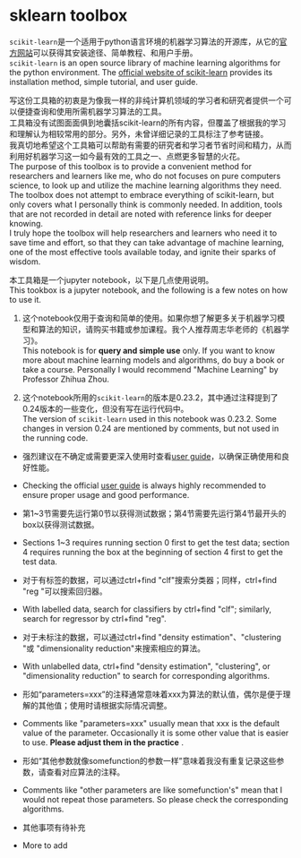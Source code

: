 # sklearn toolbox

`scikit-learn`是一个适用于python语言环境的机器学习算法的开源库，从它的[官方网站](https://scikit-learn.org/stable)可以获得其安装途径、简单教程、和用户手册。\
`scikit-learn` is an open source library of machine learning algorithms for the python environment. The [official website of scikit-learn](https://scikit-learn.org/stable) provides its installation method, simple tutorial, and user guide.

写这份工具箱的初衷是为像我一样的非纯计算机领域的学习者和研究者提供一个可以便捷查询和使用所需机器学习算法的工具。\
工具箱没有试图面面俱到地囊括scikit-learn的所有内容，但覆盖了根据我的学习和理解认为相较常用的部分。另外，未曾详细记录的工具标注了参考链接。\
我真切地希望这个工具箱可以帮助有需要的研究者和学习者节省时间和精力，从而利用好机器学习这一如今最有效的工具之一、点燃更多智慧的火花。\
The purpose of this toolbox is to provide a convenient  method for researchers and learners like me, who do not focuses on pure computers science, to look up and utilize the machine learning algorithms they need.\
The toolbox does not attempt to embrace everything of scikit-learn, but only covers what I personally think is commonly needed. In addition, tools that are not recorded in detail are noted with reference links for deeper knowing.\
I truly hope the toolbox will help researchers and learners who need it to save time and effort, so that they can take advantage of machine learning, one of the most effective tools available today, and ignite their sparks of wisdom.

本工具箱是一个jupyter notebook，以下是几点使用说明。\
This tookbox is a jupyter notebook, and the following is a few notes on how to use it.

1. 这个notebook仅用于查询和简单的使用。如果你想了解更多关于机器学习模型和算法的知识，请购买书籍或参加课程。我个人推荐周志华老师的《机器学习》。\
This notebook is for __query and simple use__ only. If you want to know more about machine learning models and algorithms, do buy a book or take a course. Personally I would recommend "Machine Learning" by Professor Zhihua Zhou.

2. 这个notebook所用的`scikit-learn`的版本是0.23.2，其中通过注释提到了0.24版本的一些变化，但没有写在运行代码中。\
The version of `scikit-learn` used in this notebook was 0.23.2. Some changes in version 0.24 are mentioned by comments, but not used in the running code.

- 强烈建议在不确定或需要更深入使用时查看[user guide](https://scikit-learn.org/stable/user_guide.html#user-guide)，以确保正确使用和良好性能。
- Checking the official [user guide](https://scikit-learn.org/stable/user_guide.html#user-guide) is always highly recommended to ensure proper usage and good performance. 

- 第1~3节需要先运行第0节以获得测试数据；第4节需要先运行第4节最开头的box以获得测试数据。
- Sections 1~3 requires running section 0 first to get the test data; section 4 requires running the box at the beginning of section 4 first to get the test data.

- 对于有标签的数据，可以通过ctrl+find "clf"搜索分类器；同样，ctrl+find "reg "可以搜索回归器。
- With labelled data, search for classifiers by ctrl+find "clf"; similarly, search for regressor by ctrl+find "reg".

- 对于未标注的数据，可以通过ctrl+find "density estimation"、"clustering "或 "dimensionality reduction"来搜索相应的算法。
- With unlabelled data, ctrl+find "density estimation", "clustering", or "dimensionality reduction" to search for corresponding algorithms.

- 形如“parameters=xxx”的注释通常意味着xxx为算法的默认值，偶尔是便于理解的其他值；使用时请根据实际情况调整。
- Comments like "parameters=xxx" usually mean that xxx is the default value of the parameter. Occasionally it is some other value that is easier to use. __Please adjust them in the practice__ .

- 形如“其他参数就像somefunction的参数一样”意味着我没有重复记录这些参数，请查看对应算法的注释。
- Comments like "other parameters are like somefunction's" mean that I would not repeat those parameters. So please check the corresponding algorithms.

- 其他事项有待补充
- More to add
